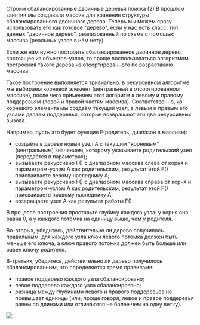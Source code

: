 Строим сбалансированные двоичные деревья поиска (2)
В прошлом занятии мы создавали массив для хранения структуры сбалансированного двоичного дерева. Теперь мы можем сразу использовать его как готовое "дерево", если у нас есть класс, тип данных "двоичное дерево", реализованный по схеме с помощью массива (реальных узлов в нём нету).

Если же нам нужно построить сбалансированное двоичное дерево, состоящее из объектов-узлов, то проще воспользоваться алгоритмом построения такого дерева из отсортированного по возрастанию массива.

Такое построение выполняется тривиально: в рекурсивном алгоритме мы выбираем корневой элемент (центральный в отсортированном массиве), после чего применяем этот алгоритм к левому и правому поддеревьям (левой и правой частям массива). Соответственно, из корневого элемента мы создаём текущий узел, а левым и правым его узлами делаем поддеревья, которые возвращают эти два рекурсивных вызова.

Например, пусть это будет функция F(родитель, диапазон в массиве):
- создаёте в дереве новый узел A с текущим "корневым" (центральным) значением, которому указываете родительский узел (передаётся в параметрах);
- вызываете рекурсивно F() с диапазоном массива слева от корня и параметром-узлом A как родительским, результат этой F() присваиваете левому наследнику A;
- вызываете рекурсивно F() с диапазоном массива справа от корня и параметром-узлом A как родительским, результат этой F() присваиваете правому наследнику A;
- возвращаете узел A как результат работы F().

В процессе построения проставьте глубину каждого узла: у корня она равна 0, а у каждого потомка на единицу выше, чем у родителя.

Во-вторых, убедитесь, действительно ли дерево получилось правильным: для каждого узла ключ левого потомка должен быть меньше его ключа, а ключ правого потомка должен быть больше или равен ключу родителя.

В-третьих, убедитесь, действительно ли дерево получилось сбалансированным, что определяется тремя правилами:
- правое поддерево каждого узла сбалансировано;
- левое поддерево каждого узла сбалансировано;
- разница между глубинами левого и правого поддеревьев не превышает единицы (или, проще говоря, левое и правое поддеревья равны по длинами или отличаются не более чем на одну ветку).

![](https://skillsmart.ru/algo/15-121-cm/bbst.jpg)